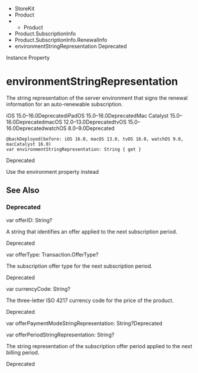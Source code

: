 

- StoreKit
- Product
- 
  - Product
- Product.SubscriptionInfo
- Product.SubscriptionInfo.RenewalInfo
-  environmentStringRepresentation Deprecated

Instance Property

# environmentStringRepresentation

The string representation of the server environment that signs the renewal information for an auto-renewable subscription.

iOS 15.0–16.0DeprecatediPadOS 15.0–16.0DeprecatedMac Catalyst 15.0–16.0DeprecatedmacOS 12.0–13.0DeprecatedtvOS 15.0–16.0DeprecatedwatchOS 8.0–9.0Deprecated

``` source
@backDeployed(before: iOS 16.0, macOS 13.0, tvOS 16.0, watchOS 9.0, macCatalyst 16.0)
var environmentStringRepresentation: String { get }
```

Deprecated

Use the environment property instead

## See Also

### Deprecated

var offerID: String?

A string that identifies an offer applied to the next subscription period.

Deprecated

var offerType: Transaction.OfferType?

The subscription offer type for the next subscription period.

Deprecated

var currencyCode: String?

The three-letter ISO 4217 currency code for the price of the product.

Deprecated

var offerPaymentModeStringRepresentation: String?Deprecated

var offerPeriodStringRepresentation: String?

The string representation of the subscription offer period applied to the next billing period.

Deprecated

